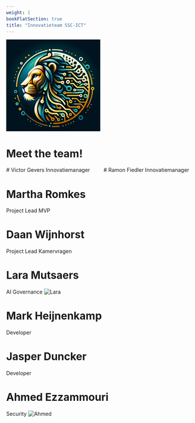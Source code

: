 ```yaml
---
weight: 1
bookFlatSection: true
title: "Innovatieteam SSC-ICT"
---
```


![logo](/LL-logo.png)
# Meet the team!

<div style="display: flex; gap: 20px;">

<div style="flex: 1;">
# Victor Gevers
Innovatiemanager 
</div>

<div style="flex: 1;">
# Ramon Fiedler
Innovatiemanager
</div>

</div>

# Martha Romkes
Project Lead MVP


# Daan Wijnhorst 
Project Lead Kamervragen

# Lara Mutsaers
AI Governance
<img src="/MutsaersLara.jpg" alt="Lara" width="100">

# Mark Heijnenkamp
Developer

# Jasper Duncker
Developer

# Ahmed Ezzammouri
Security
<img src="/EzzamouriAhmed.jpg" alt="Ahmed" width="100">

